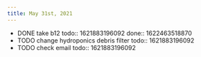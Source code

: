```yaml
---
title: May 31st, 2021
---
```


- DONE take b12
  todo:: 1621883196092
  done:: 1622463518870
- TODO change hydroponics debris filter
  todo:: 1621883196092
- TODO check email
  todo:: 1621883196092